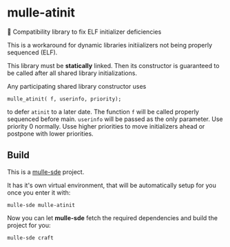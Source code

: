 # mulle-atinit

👼 Compatibility library to fix ELF initializer deficiencies

This is a workaround for dynamic libraries initiializers not being properly
sequenced (ELF).

This library must be **statically** linked. Then its constructor is
guaranteed to be called after all shared library initializations.

Any participating shared library constructor uses

```
mulle_atinit( f, userinfo, priority);
```

to defer `atinit` to a later date. The function `f` will be called properly
sequenced before main. `userinfo` will be passed as the only parameter.
Use priority 0 normally. Usse higher priorities to move initializers ahead
or postpone with lower priorities.



## Build

This is a [mulle-sde](https://mulle-sde.github.io/) project.

It has it's own virtual environment, that will be automatically setup for you
once you enter it with:

```
mulle-sde mulle-atinit
```

Now you can let **mulle-sde** fetch the required dependencies and build the
project for you:

```
mulle-sde craft
```
